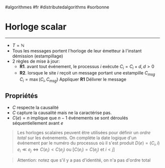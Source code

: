 #algorithmes #fr #distributedalgorithms #sorbonne
# Horloge scalar
---
+ $T = \mathbb{N}$ 
+ Tous les messages portent l'horloge de leur émetteur à l'instant démission (estampillage)
+ 2 règles de mise à jour:
	+ **R1**. avant tout événement, le processus $i$ exécute
		$C_i = C_i + d, d>0$
	+ **R2**. lorsque le site $i$ reçoit un message portant une estampille $C_{msg}$
		$C_i = \max(C_i, C_{msg})$
		Appliquer **R1**
		Délivrer le message
## Propriétés
+ $C$ respecte la causalité
+ $C$ capture la causalité mais ne la caractérise pas.
+ $C(e) = n$ implique que $n-1$ événements se sont déroulés séquentiellement avant $e$

> Les horloges scalaires peuvent être utilisées pour définir un _ordre total_ sur les événements.
> On complète la date logique d'un événement par le numéro du processus où il s'est produit $D(e) = (C_i, i)$
> $e_i \ll e_j \Leftrightarrow C(e_i) < C(e_j) \text{ ou } [C(e_i) = C(e_j) \text{ et } i < j]$

> Attention: notez que s'il y a pas d'identité, on n'a pas d'ordre total

